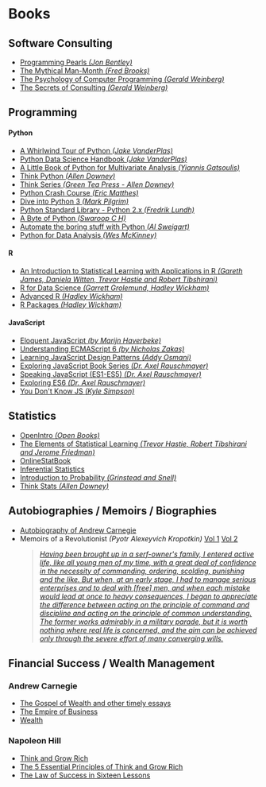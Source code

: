 # Books

## Software Consulting
  * [Programming Pearls _(Jon Bentley)_](https://www.amazon.com/Programming-Pearls-Jon-Bentley/dp/8177588583)
  * [The Mythical Man-Month _(Fred Brooks)_](https://www.amazon.com/Mythical-Man-Month-Software-Engineering-Anniversary/dp/0201835959)
  * [The Psychology of Computer Programming _(Gerald Weinberg)_](https://www.amazon.com/Psychology-Computer-Programming-Silver-Anniversary-ebook/dp/B004R9QACC)
  * [The Secrets of Consulting _(Gerald Weinberg)_](https://www.amazon.com/Secrets-Consulting-Giving-Getting-Successfully/dp/0932633013)


## Programming

#### Python
  * [A Whirlwind Tour of Python _(Jake VanderPlas)_](https://github.com/jakevdp/WhirlwindTourOfPython/blob/6f1daf714fe52a8dde6a288674ba46a7feed8816/Index.ipynb)
  * [Python Data Science Handbook _(Jake VanderPlas)_](https://jakevdp.github.io/PythonDataScienceHandbook/)
  * [A Little Book of Python for Multivariate Analysis _(Yiannis Gatsoulis)_](http://python-for-multivariate-analysis.readthedocs.io/index.html)
  * [Think Python _(Allen Downey)_](https://greenteapress.com/wp/think-python-2e)
  * [Think Series _(Green Tea Press - Allen Downey)_](http://greenteapress.com/wp/)
  * [Python Crash Course _(Eric Matthes)_](https://github.com/ehmatthes/pcc)
  * [Dive into Python 3 _(Mark Pilgrim)_](http://www.diveintopython3.net/)
  * [Python Standard Library - Python 2.x _(Fredrik Lundh)_](http://effbot.org/librarybook/)
  * [A Byte of Python _(Swaroop C H)_](https://python.swaroopch.com/)
  * [Automate the boring stuff with Python _(Al Sweigart)_](https://automatetheboringstuff.com/)
  * [Python for Data Analysis _(Wes McKinney)_](https://wesmckinney.com/book/)

#### R
  * [An Introduction to Statistical Learning with Applications in R _(Gareth James, Daniela Witten, Trevor Hastie and Robert Tibshirani)_](http://www-bcf.usc.edu/~gareth/ISL/)
  * [R for Data Science _(Garrett Grolemund, Hadley Wickham)_](http://r4ds.had.co.nz/)
  * [Advanced R _(Hadley Wickham)_](https://adv-r.hadley.nz/)
  * [R Packages _(Hadley Wickham)_](http://r-pkgs.had.co.nz/)

#### JavaScript
  * [Eloquent JavaScript _(by Marijn Haverbeke)_](http://eloquentjavascript.net/)
  * [Understanding ECMAScript 6 _(by Nicholas Zakas)_](https://leanpub.com/understandinges6/read)
  * [Learning JavaScript Design Patterns _(Addy Osmani)_](https://addyosmani.com/resources/essentialjsdesignpatterns/book/)
  * [Exploring JavaScript Book Series _(Dr. Axel Rauschmayer)_](https://exploringjs.com/index.html)
  * [Speaking JavaScript (ES1-ES5) _(Dr. Axel Rauschmayer)_](https://exploringjs.com/es5/index.html)
  * [Exploring ES6 _(Dr. Axel Rauschmayer)_](http://exploringjs.com/es6/index.html)
  * [You Don't Know JS _(Kyle Simpson)_](https://github.com/getify/You-Dont-Know-JS)


## Statistics
  * [OpenIntro _(Open Books)_](https://www.openintro.org)
  * [The Elements of Statistical Learning _(Trevor Hastie, Robert Tibshirani and Jerome Friedman)_](https://web.stanford.edu/~hastie/ElemStatLearn/)
  * [OnlineStatBook](http://onlinestatbook.com/2/index.html)
  * [Inferential Statistics](http://vassarstats.net/textbook/)
  * [Introduction to Probability _(Grinstead and Snell)_](http://www.dartmouth.edu/~chance/teaching_aids/books_articles/probability_book/pdf.html)
  * [Think Stats _(Allen Downey)_](https://greenteapress.com/wp/think-stats-2e)


## Autobiographies / Memoirs / Biographies
  * [Autobiography of Andrew Carnegie](https://archive.org/details/autobiographyofa00carn/mode/2up?view=theater)
  * Memoirs of a Revolutionist _(Pyotr Alexeyvich Kropotkin)_
  [Vol 1](https://archive.org/details/memoirsofrevolut01kropuoft/page/n5/mode/2up?view=theater) 
  [Vol 2](https://archive.org/details/memoirsofrevolut02kropuoft/page/n8/mode/2up?view=theater)
    > [*Having been brought up in a serf-owner's family, I entered active life, like all young men of my time, 
    with a great deal of confidence in the necessity of commanding, ordering, scolding, punishing and the like.
    But when, at an early stage, I had to manage serious enterprises and to deal with [free] men, and when each 
    mistake would lead at once to heavy consequences, I began to appreciate the difference between acting on the 
    principle of command and discipline and acting on the principle of common understanding. The former works 
    admirably in a military parade, but it is worth nothing where real life is concerned, and the aim can be 
    achieved only through the severe effort of many converging wills.*](https://archive.org/details/memoirsofrevolut01kropuoft/page/250/mode/1up?q=Having+been+brought+up+in+a+serf+owner%E2%80%99s+family)


## Financial Success / Wealth Management

### Andrew Carnegie
  * [The Gospel of Wealth and other timely essays](https://archive.org/details/gospelofwealthot00carnuoft/mode/1up)
  * [The Empire of Business](https://archive.org/details/empireofbusiness00carnuoft/mode/1up)
  * [Wealth](https://archive.org/details/8906CarnegieWealth/mode/1up)

### Napoleon Hill
  * [Think and Grow Rich](https://archive.org/details/thinkgrowric00hill/mode/1up)
  * [The 5 Essential Principles of Think and Grow Rich](https://archive.org/details/napoleon-hill-foundation-the-5-essential-principles-of-think-and-grow-rich-the-p/mode/1up)
  * [The Law of Success in Sixteen Lessons](https://archive.org/details/Law_Of_Success_in_16_Lessons/mode/1up)
